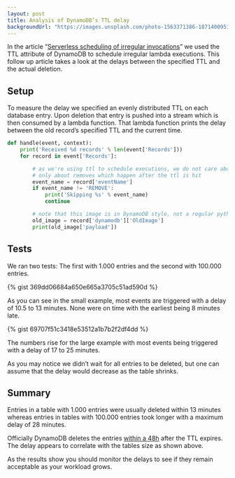 ```yaml
---
layout: post
title: Analysis of DynamoDB’s TTL delay
backgroundUrl: "https://images.unsplash.com/photo-1563371386-187140095137?ixlib=rb-1.2.1&ixid=eyJhcHBfaWQiOjEyMDd9&auto=format&fit=crop&q=80"
---
```


In the article “[Serverless scheduling of irregular invocations](https://medium.com/@michabahr/scheduling-irregular-aws-lambda-executions-through-dynamodb-ttl-attributes-acd397dfbad9)” we used the TTL attribute of DynamoDB to schedule irregular lambda executions. This follow up article takes a look at the delays between the specified TTL and the actual deletion.

## Setup

To measure the delay we specified an evenly distributed TTL on each database entry. Upon deletion that entry is pushed into a stream which is then consumed by a lambda function. That lambda function prints the delay between the old record’s specified TTL and the current time.

```python
def handle(event, context):
    print('Received %d records' % len(event['Records']))
    for record in event['Records']:

        # as we're using ttl to schedule executions, we do not care about inserts or updates,
        # only about removes which happen after the ttl is hit
        event_name = record['eventName']
        if event_name != 'REMOVE':
            print('Skipping %s' % event_name)
            continue

        # note that this image is in DynamoDB style, not a regular python object and needs to be converted accordingly
        old_image = record['dynamodb']['OldImage']
        print(old_image['payload'])
```

## Tests

We ran two tests: The first with 1.000 entries and the second with 100.000 entries.

{% gist 369dd06684a650e665a3705c51ad590d %}

As you can see in the small example, most events are triggered with a delay of 10.5 to 13 minutes. None were on time with the earliest being 8 minutes late.

{% gist 69707f51c3418e53512a1b7b2f2df4dd %}

The numbers rise for the large example with most events being triggered with a delay of 17 to 25 minutes.

As you may notice we didn’t wait for all entries to be deleted, but one can assume that the delay would decrease as the table shrinks.

## Summary

Entries in a table with 1.000 entries were usually deleted within 13 minutes whereas entries in tables with 100.000 entries took longer with a maximum delay of 28 minutes.

Officially DynamoDB deletes the entries [within a 48h](https://docs.aws.amazon.com/amazondynamodb/latest/developerguide/howitworks-ttl.html) after the TTL expires. The delay appears to correlate with the tables size as shown above.

As the results show you should monitor the delays to see if they remain acceptable as your workload grows.
